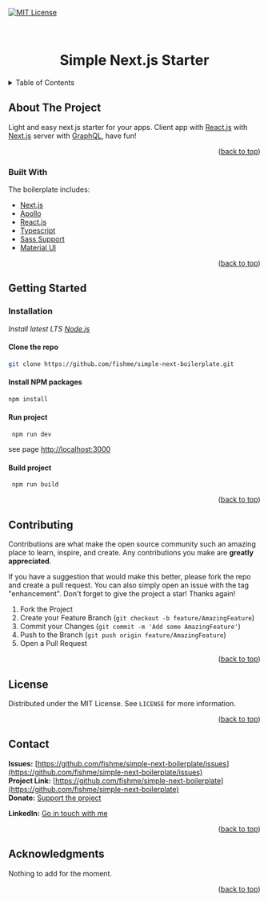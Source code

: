 [![MIT License][license-shield]][license-url]


<!-- PROJECT LOGO -->
<br />
<div align="center">

  <h1 align="center">Simple Next.js Starter</h1>
</div>


<!-- TABLE OF CONTENTS -->
<details>
  <summary>Table of Contents</summary>
  <ol>
    <li>
      <a href="#about-the-project">About The Project</a>
      <ul>
        <li><a href="#built-with">Built With</a></li>
      </ul>
    </li>
    <li>
      <a href="#getting-started">Getting Started</a>
      <ul>
        <li><a href="#prerequisites">Prerequisites</a></li>
        <li><a href="#installation">Installation</a></li>
      </ul>
    </li>
    <li><a href="#contributing">Contributing</a></li>
    <li><a href="#license">License</a></li>
    <li><a href="#contact">Contact</a></li>
    <li><a href="#acknowledgments">Acknowledgments</a></li>
  </ol>
</details>



<!-- ABOUT THE PROJECT -->
## About The Project

Light and easy next.js starter for your apps.
Client app with [React.js](https://reactjs.org/) with [Next.js](https://nextjs.org/) server with [GraphQL](https://graphql.org), have fun!

<p align="right">(<a href="#top">back to top</a>)</p>



### Built With

The boilerplate includes:

* [Next.js](https://nextjs.org/)
* [Apollo](http://apollographql.com)
* [React.js](https://reactjs.org/)
* [Typescript](http://typescriptlang.org)
* [Sass Support](https://sass-lang.com)
* [Material UI](https://mui.com)


<p align="right">(<a href="#top">back to top</a>)</p>



<!-- GETTING STARTED -->
## Getting Started


### Installation

_Install latest LTS [Node.js](https://nodejs.org/en/)_


#### Clone the repo
   ```sh
   git clone https://github.com/fishme/simple-next-boilerplate.git
   ```
   
#### Install NPM packages
   ```sh
   npm install
   ```
     
#### Run project 
   ```
	npm run dev
   ```
   see page [http://localhost:3000](http://localhost:3000)
   
#### Build project 
   ```
	npm run build
   ```

<p align="right">(<a href="#top">back to top</a>)</p>



<!-- CONTRIBUTING -->
## Contributing

Contributions are what make the open source community such an amazing place to learn, inspire, and create. Any contributions you make are **greatly appreciated**.

If you have a suggestion that would make this better, please fork the repo and create a pull request. You can also simply open an issue with the tag "enhancement".
Don't forget to give the project a star! Thanks again!

1. Fork the Project
2. Create your Feature Branch (`git checkout -b feature/AmazingFeature`)
3. Commit your Changes (`git commit -m 'Add some AmazingFeature'`)
4. Push to the Branch (`git push origin feature/AmazingFeature`)
5. Open a Pull Request

<p align="right">(<a href="#top">back to top</a>)</p>



<!-- LICENSE -->
## License

Distributed under the MIT License. See `LICENSE` for more information.

<p align="right">(<a href="#top">back to top</a>)</p>


<!-- CONTACT -->
## Contact

**Issues:** [https://github.com/fishme/simple-next-boilerplate/issues](https://github.com/fishme/simple-next-boilerplate/issues)<br />
**Project Link:** [https://github.com/fishme/simple-next-boilerplate](https://github.com/fishme/simple-next-boilerplate)<br />
**Donate:** [Support the project](https://www.paypal.com/donate?hosted_button_id=JMAYYWR598V3G)

**LinkedIn:** [Go in touch with me](https://www.linkedin.com/in/david-hohl/)



<p align="right">(<a href="#top">back to top</a>)</p>



<!-- ACKNOWLEDGMENTS -->
## Acknowledgments

Nothing to add for the moment.

<p align="right">(<a href="#top">back to top</a>)</p>



<!-- MARKDOWN LINKS & IMAGES -->
<!-- https://www.markdownguide.org/basic-syntax/#reference-style-links -->


[license-shield]: https://img.shields.io/github/license/othneildrew/Best-README-Template.svg?style=for-the-badge
[license-url]: https://github.com/fishme/simple-next-boilerplate/blob/master/LICENSE
[linkedin-shield]: https://img.shields.io/badge/-LinkedIn-black.svg?style=for-the-badge&logo=linkedin&colorB=555
[linkedin-url]: https://www.linkedin.com/in/david-hohl/
